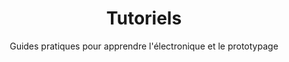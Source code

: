 ---
title: Tutoriels
subtitle: Guides pratiques pour apprendre l'électronique et le prototypage
layout: documentation-category
type: tutorial
show_sidebar: false
hero_height: is-small
---